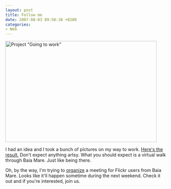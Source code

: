 ```yaml
---
layout: post
title: Follow me
date: 2007-08-03 09:58:38 +0200
categories:
- Web
---
```

<a href="http://www.flickr.com/photos/janos/sets/72157601092213316/detail/"><img src="https://content.rusiczki.net/blogpics/project-going-to-work-thumbnails.jpg" width="471" height="315" border="0" alt='Project "Going to work"' class="image" /></a>

I had an idea and I took a bunch of pictures on my way to work. <a href="http://www.flickr.com/photos/janos/sets/72157601092213316/detail/">Here's the result.</a> Don't expect anything artsy. What you should expect is a virtual walk through Baia Mare. Just like being there.

Oh, by the way, I'm trying to <a href="http://www.flickr.com/groups/baia-mare/discuss/72157600865421799/">organize</a> a meeting for Flickr users from Baia Mare. Looks like it'll happen sometime during the next weekend. Check it out and if you're interested, join us.

